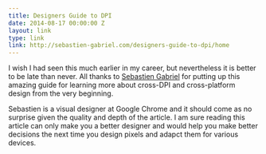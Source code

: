 ```yaml
---
title: Designers Guide to DPI
date: 2014-08-17 00:00:00 Z
layout: link
type: link
link: http://sebastien-gabriel.com/designers-guide-to-dpi/home
---
```


I wish I had seen this much earlier in my career, but nevertheless it is better to be late than never. 
All thanks to [Sebastien Gabriel](http://sebastien-gabriel.com/) for putting up this amazing guide for learning
more about cross-DPI and cross-platform design from the very beginning.

Sebastien is a visual designer at Google Chrome and it should come as no surprise given the quality and depth of the 
article. I am sure reading this article can only make you a better designer and would help you make better decisions 
the next time you design pixels and adapct them for various devices.